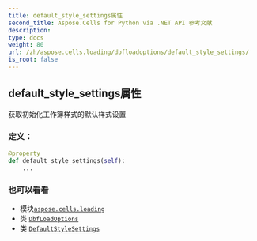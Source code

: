 ```yaml
---
title: default_style_settings属性
second_title: Aspose.Cells for Python via .NET API 参考文献
description:
type: docs
weight: 80
url: /zh/aspose.cells.loading/dbfloadoptions/default_style_settings/
is_root: false
---
```

## default_style_settings属性

获取初始化工作簿样式的默认样式设置
### 定义：
```python
@property
def default_style_settings(self):
    ...
```

### 也可以看看
* 模块[`aspose.cells.loading`](../../)
* 类 [`DbfLoadOptions`](/cells/python-net/zh/aspose.cells.loading/dbfloadoptions)
* 类 [`DefaultStyleSettings`](/cells/python-net/zh/aspose.cells/defaultstylesettings)
